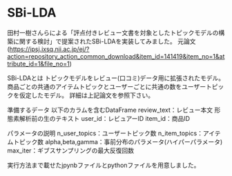 # SBi-LDA
田村一樹さんらによる「評点付きレビュー文書を対象としたトピックモデルの構築に関する検討」で提案されたSBi-LDAを実装してみました。
元論文(https://ipsj.ixsq.nii.ac.jp/ej/?action=repository_action_common_download&item_id=141419&item_no=1&attribute_id=1&file_no=1)

SBi-LDAとは
トピックモデルをレビュー(口コミ)データ用に拡張されたモデル。
商品ごとの共通のアイテムトピックとユーザーごとに共通の数をユーザートピックを仮定したモデル。
詳細は上記論文を参照下さい。

準備するデータ
以下のカラムを含むDataFrame
review_text：レビュー本文 形態素解析前の生のテキスト
user_id：レビュアーID
item_id：商品ID

パラメータの説明
n_user_topics：ユーザートピック数
n_item_topics：アイテムトピック数
alpha,beta,gamma：事前分布のパラメータ(ハイパーパラメータ)
max_iter：ギブスサンプリングの最大反復回数

実行方法まで載せたjpynbファイルとpythonファイルを用意しました。
